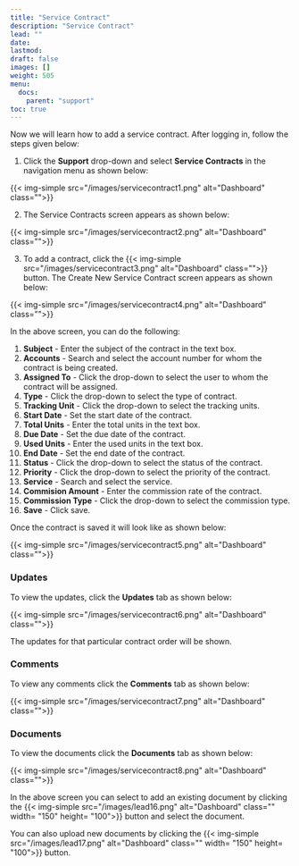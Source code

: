 ```yaml
---
title: "Service Contract"
description: "Service Contract"
lead: ""
date:
lastmod:
draft: false
images: []
weight: 505
menu:
  docs:
    parent: "support"
toc: true
---
```


Now we will learn how to add a service contract. After logging in, follow the steps given below:

1.	Click the **Support** drop-down and select **Service Contracts** in the navigation menu as shown below:

 {{< img-simple src="/images/servicecontract1.png"  alt="Dashboard" class="">}}

2.	The Service Contracts screen appears as shown below:

 {{< img-simple src="/images/servicecontract2.png"  alt="Dashboard" class="">}}

3.	To add a contract, click the  {{< img-simple src="/images/servicecontract3.png"  alt="Dashboard" class="">}} button. The Create New Service Contract screen appears as shown below:

{{< img-simple src="/images/servicecontract4.png"  alt="Dashboard" class="">}}

In the above screen, you can do the following:
1. **Subject** - Enter the subject of the contract in the text box.
2. **Accounts** - Search and select the account number for whom the contract is being created.
3. **Assigned To** - Click the drop-down to select the user to whom the contract will be assigned.
4. **Type** - Click the drop-down to select the type of contract.
5. **Tracking Unit** - Click the drop-down to select the tracking units.
6. **Start Date** - Set the start date of the contract.
7. **Total Units** - Enter the total units in the text box.
8. **Due Date** - Set the due date of the contract.
9. **Used Units** - Enter the used units in the text box.
10. **End Date** - Set the end date of the contract.
11. **Status** - Click the drop-down to select the status of the contract.
12. **Priority** - Click the drop-down to select the priority of the contract.
13. **Service** - Search and select the service.
14. **Commision Amount** - Enter the commission rate of the contract.
15. **Commission Type** - Click the drop-down to select the commission type.
16. **Save** - Click save.

Once the contract is saved it will look like as shown below:

{{< img-simple src="/images/servicecontract5.png"  alt="Dashboard" class="">}}

### Updates

To view the updates, click the **Updates** tab as shown below:

{{< img-simple src="/images/servicecontract6.png"  alt="Dashboard" class="">}}

The updates for that particular contract order will be shown.

### Comments

To view any comments click the **Comments** tab as shown below:

{{< img-simple src="/images/servicecontract7.png"  alt="Dashboard" class="">}}


### Documents

To view the documents click the **Documents** tab as shown below:

{{< img-simple src="/images/servicecontract8.png"  alt="Dashboard" class="">}}

In the above screen you can select to add an existing document by clicking the {{< img-simple src="/images/lead16.png"  alt="Dashboard" class="" width= "150" height= "100">}} button and select the document.

You can also upload new documents by clicking the {{< img-simple src="/images/lead17.png"  alt="Dashboard" class="" width= "150" height= "100">}} button.
